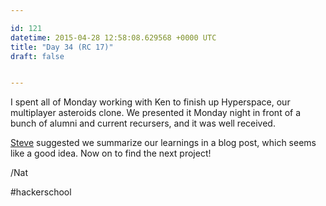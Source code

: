 ```yaml
---

id: 121
datetime: 2015-04-28 12:58:08.629568 +0000 UTC
title: "Day 34 (RC 17)"
draft: false


---
```


I spent all of Monday working with Ken to finish up Hyperspace, our multiplayer asteroids clone. We presented it Monday night in front of a bunch of alumni and current recursers, and it was well received.

[Steve](https://twitter.com/ifosteve) suggested we summarize our learnings in a blog post, which seems like a good idea. Now on to find the next project!

/Nat

#hackerschool
